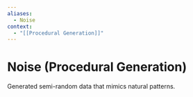 ```yaml
---
aliases:
  - Noise
context:
  - "[[Procedural Generation]]"
---
```


# Noise (Procedural Generation)

Generated semi-random data that mimics natural patterns.
